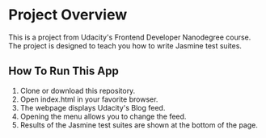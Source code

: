 # Project Overview

This is a project from Udacity's Frontend Developer Nanodegree course.  The project is designed to teach you how to write Jasmine test suites.

## How To Run This App

1. Clone or download this repository.
2. Open index.html in your favorite browser.
3. The webpage displays Udacity's Blog feed.
4. Opening the menu allows you to change the feed.
5. Results of the Jasmine test suites are shown at the bottom of the page.
